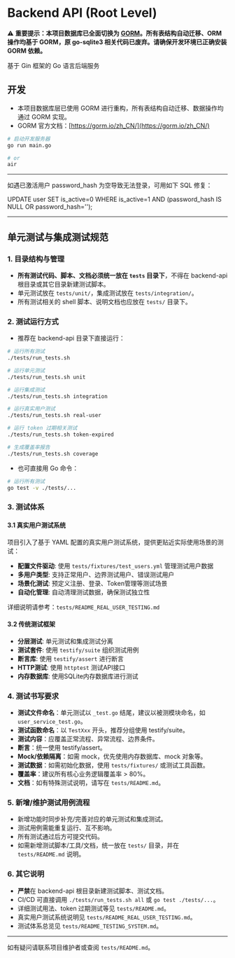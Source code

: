 # Backend API (Root Level)

⚠️ **重要提示：本项目数据库已全面切换为 [GORM](https://gorm.io/zh_CN/)。所有表结构自动迁移、ORM操作均基于 GORM，原 go-sqlite3 相关代码已废弃。请确保开发环境已正确安装 GORM 依赖。**

基于 Gin 框架的 Go 语言后端服务

## 开发

- 本项目数据库层已使用 GORM 进行重构，所有表结构自动迁移、数据操作均通过 GORM 实现。
- GORM 官方文档：[https://gorm.io/zh_CN/](https://gorm.io/zh_CN/)

```bash
# 启动开发服务器
go run main.go

# or
air
```

---

如遇已激活用户 password_hash 为空导致无法登录，可用如下 SQL 修复：

UPDATE user SET is_active=0 WHERE is_active=1 AND (password_hash IS NULL OR password_hash='');

---

## 单元测试与集成测试规范

### 1. 目录结构与管理

- **所有测试代码、脚本、文档必须统一放在 `tests` 目录下**，不得在 backend-api 根目录或其它目录新建测试脚本。
- 单元测试放在 `tests/unit/`，集成测试放在 `tests/integration/`。
- 所有测试相关的 shell 脚本、说明文档也应放在 `tests/` 目录下。

### 2. 测试运行方式

- 推荐在 backend-api 目录下直接运行：

```bash
# 运行所有测试
./tests/run_tests.sh

# 运行单元测试
./tests/run_tests.sh unit

# 运行集成测试
./tests/run_tests.sh integration

# 运行真实用户测试
./tests/run_tests.sh real-user

# 运行 token 过期相关测试
./tests/run_tests.sh token-expired

# 生成覆盖率报告
./tests/run_tests.sh coverage

```

- 也可直接用 Go 命令：

```bash
# 运行所有测试
go test -v ./tests/...
```

### 3. 测试体系

#### 3.1 真实用户测试系统

项目引入了基于 YAML 配置的真实用户测试系统，提供更贴近实际使用场景的测试：

- **配置文件驱动**: 使用 `tests/fixtures/test_users.yml` 管理测试用户数据
- **多用户类型**: 支持正常用户、边界测试用户、错误测试用户
- **场景化测试**: 预定义注册、登录、Token管理等测试场景
- **自动化管理**: 自动清理测试数据，确保测试独立性

详细说明请参考：`tests/README_REAL_USER_TESTING.md`

#### 3.2 传统测试框架

- **分层测试**: 单元测试和集成测试分离
- **测试套件**: 使用 `testify/suite` 组织测试用例
- **断言库**: 使用 `testify/assert` 进行断言
- **HTTP测试**: 使用 `httptest` 测试API接口
- **内存数据库**: 使用SQLite内存数据库进行测试

### 4. 测试书写要求

- **测试文件命名**：单元测试以 `_test.go` 结尾，建议以被测模块命名，如 `user_service_test.go`。
- **测试函数命名**：以 `TestXxx` 开头，推荐分组使用 testify/suite。
- **测试内容**：应覆盖正常流程、异常流程、边界条件。
- **断言**：统一使用 testify/assert。
- **Mock/依赖隔离**：如需 mock，优先使用内存数据库、mock 对象等。
- **测试数据**：如需初始化数据，使用 `tests/fixtures/` 或测试工具函数。
- **覆盖率**：建议所有核心业务逻辑覆盖率 > 80%。
- **文档**：如有特殊测试说明，请写在 `tests/README.md`。

### 5. 新增/维护测试用例流程

- 新增功能时同步补充/完善对应的单元测试和集成测试。
- 测试用例需能重复运行、互不影响。
- 所有测试通过后方可提交代码。
- 如需新增测试脚本/工具/文档，统一放在 `tests/` 目录，并在 `tests/README.md` 说明。

### 6. 其它说明

- **严禁**在 backend-api 根目录新建测试脚本、测试文档。
- CI/CD 可直接调用 `./tests/run_tests.sh all` 或 `go test ./tests/...`。
- 详细测试用法、token 过期测试等见 `tests/README.md`。
- 真实用户测试系统说明见 `tests/README_REAL_USER_TESTING.md`。
- 测试体系总览见 `tests/README_TESTING_SYSTEM.md`。

---

如有疑问请联系项目维护者或查阅 `tests/README.md`。
